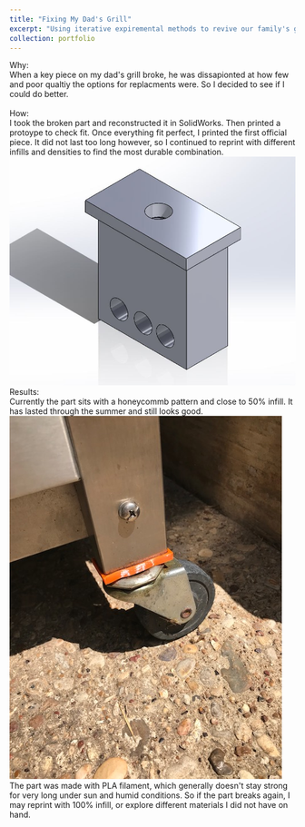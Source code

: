 ```yaml
---
title: "Fixing My Dad's Grill"
excerpt: "Using iterative expiremental methods to revive our family's grill. <br/><img src='/images/GrillLeg2.jpg'>"
collection: portfolio
---
```


Why: <br/>
When a key piece on my dad's grill broke, he was dissapionted at how few and poor qualtiy the options for replacments were. So I decided to see if I could do better. <br/><br/>
How: <br/>
I took the broken part and reconstructed it in SolidWorks. Then printed a protoype to check fit. Once everything fit perfect, I printed the first official piece. It did not last too long however, so I continued to reprint with different infills and densities to find the most durable combination.
<br/><img src='/images/GrillLeg2.jpg'><br/>
Results:<br/>
Currently the part sits with a honeycommb pattern and close to 50% infill. It has lasted through the summer and still looks good.
<br/><img src='/images/GrillLeg.jpg'><br/>
The part was made with PLA filament, which generally doesn't stay strong for very long under sun and humid conditions. So if the part breaks again, I may reprint with 100% infill, or explore different materials I did not have on hand.

